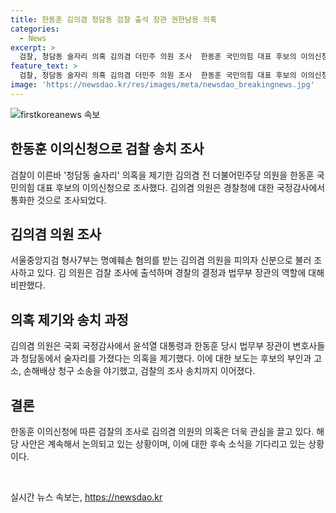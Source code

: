 ```yaml
---
title: 한동훈 김의겸 청담동 검찰 출석 장관 권한남용 의혹
categories:
  - News
excerpt: >
  검찰, 청담동 술자리 의혹 김의겸 더민주 의원 조사  한동훈 국민의힘 대표 후보의 이의신청으로 검찰이 김의겸 더민주당 의원을 조사 중. 김 의원은 명예훼손 혐의로 피의자 신분으로 조사를 받고, 경찰의 불기소 결정을 검찰로 송치한 것에 대해 권한 남용이라 주장. 국회 국정감사에서는 윤석열 대통령과 한동훈 법무부 장관이 청담동 술자리 의혹을 제기한 적 있었으며, 소송과 검찰 조사를 거쳐 현재 조사 중임.
feature_text: >
  검찰, 청담동 술자리 의혹 김의겸 더민주 의원 조사  한동훈 국민의힘 대표 후보의 이의신청으로 검찰이 김의겸 더민주당 의원을 조사 중. 김 의원은 명예훼손 혐의로 피의자 신분으로 조사를 받고, 경찰의 불기소 결정을 검찰로 송치한 것에 대해 권한 남용이라 주장. 국회 국정감사에서는 윤석열 대통령과 한동훈 법무부 장관이 청담동 술자리 의혹을 제기한 적 있었으며, 소송과 검찰 조사를 거쳐 현재 조사 중임.
image: 'https://newsdao.kr/res/images/meta/newsdao_breakingnews.jpg'
---
```


<p><img src="https://newsdao.kr/res/images/meta/newsdao_breakingnews.jpg" alt="firstkoreanews 속보" /></p>

<h2 data-ke-size="size26">한동훈 이의신청으로 검찰 송치 조사</h2>

<p data-ke-size="size16">검찰이 이른바 '청담동 술자리' 의혹을 제기한 김의겸 전 더불어민주당 의원을 한동훈 국민의힘 대표 후보의 이의신청으로 조사했다. 김의겸 의원은 경찰청에 대한 국정감사에서 통화한 것으로 조사되었다.</p>

<h2 data-ke-size="size26">김의겸 의원 조사</h2>

<p data-ke-size="size16">서울중앙지검 형사7부는 명예훼손 혐의를 받는 김의겸 의원을 피의자 신분으로 불러 조사하고 있다. 김 의원은 검찰 조사에 출석하며 경찰의 결정과 법무부 장관의 역할에 대해 비판했다.</p>

<h2 data-ke-size="size26">의혹 제기와 송치 과정</h2>

<p data-ke-size="size16">김의겸 의원은 국회 국정감사에서 윤석열 대통령과 한동훈 당시 법무부 장관이 변호사들과 청담동에서 술자리를 가졌다는 의혹을 제기했다. 이에 대한 보도는 후보의 부인과 고소, 손해배상 청구 소송을 야기했고, 검찰의 조사 송치까지 이어졌다.</p>

<h2 data-ke-size="size26">결론</h2>

<p data-ke-size="size16">한동훈 이의신청에 따른 검찰의 조사로 김의겸 의원의 의혹은 더욱 관심을 끌고 있다. 해당 사안은 계속해서 논의되고 있는 상황이며, 이에 대한 후속 소식을 기다리고 있는 상황이다.</p>

<p data-ke-size="size16">&nbsp;</p>
실시간 뉴스 속보는, <a href="https://newsdao.kr" rel="dofollow">https://newsdao.kr</a>


